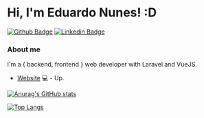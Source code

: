# Hi, I'm Eduardo Nunes! :D

[![Github Badge](https://img.shields.io/badge/-Github-000?style=flat-square&logo=Github&logoColor=white&link=https://github.com/Endl13593)](https://github.com/Endl13593)
[![Linkedin Badge](https://img.shields.io/badge/-LinkedIn-blue?style=flat-square&logo=Linkedin&logoColor=white&link=https://www.linkedin.com/in/eduardo-nunes-0b541915b/)](https://www.linkedin.com/in/eduardo-nunes-0b541915b/)

### About me
I'm a { backend, frontend } web developer with Laravel and VueJS.

- [Website](https://eduardonunesdelima.com.br) 💻 - Up.

[![Anurag's GitHub stats](https://github-readme-stats.vercel.app/api?username=Endl13593&show_icons=true)](https://github.com/anuraghazra/github-readme-stats)

[![Top Langs](https://github-readme-stats.vercel.app/api/top-langs/?username=Endl13593&layout=compact)](https://github.com/anuraghazra/github-readme-stats)
